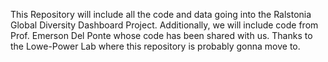 This Repository will include all the code and data going into the Ralstonia Global Diversity Dashboard Project. Additionally, we will include code from Prof. Emerson Del Ponte whose code has been shared with us. Thanks to the Lowe-Power Lab where this repository is probably gonna move to.

